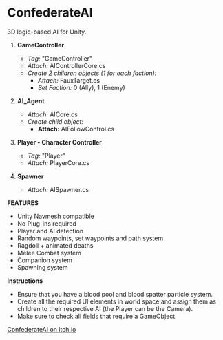 # ConfederateAI
3D logic-based AI for Unity.

1. **GameController**
   - *Tag:* "GameController"
   - *Attach:* AIControllerCore.cs
   - *Create 2 children objects (1 for each faction):*
     - *Attach:* FauxTarget.cs
     - *Set Faction:* 0 (Ally), 1 (Enemy)

2. **AI_Agent**
   - *Attach:* AICore.cs
   - *Create child object:*
     - **Attach:** AIFollowControl.cs

3. **Player - Character Controller**
   - *Tag:* "Player"
   - *Attach:* PlayerCore.cs

4. **Spawner**
   - *Attach:* AISpawner.cs

**FEATURES**
- Unity Navmesh compatible
- No Plug-ins required
- Player and AI detection
- Random waypoints, set waypoints and path system
- Ragdoll + animated deaths
- Melee Combat system
- Companion system
- Spawning system

**Instructions**
- Ensure that you have a blood pool and blood spatter particle system.
- Create all the required UI elements in world space and assign them as children to their respective AI (the Player can be the Camera).
- Make sure to check all fields that require a GameObject.


[ConfederateAI on itch.io](https://cursed-entertainment.itch.io/confederate-ai)
